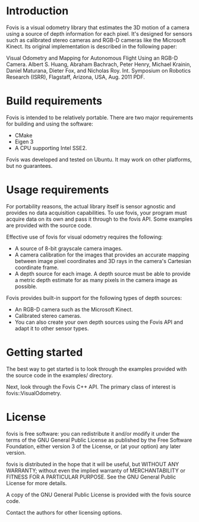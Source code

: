 # Introduction
Fovis is a visual odometry library that estimates the 3D motion of a camera
using a source of depth information for each pixel. It's designed for sensors
such as calibrated stereo cameras and RGB-D cameras like the Microsoft Kinect.
Its original implementation is described in the following paper:

Visual Odometry and Mapping for Autonomous Flight Using an RGB-D Camera. Albert
S. Huang, Abraham Bachrach, Peter Henry, Michael Krainin, Daniel Maturana,
  Dieter Fox, and Nicholas Roy. Int. Symposium on Robotics Research (ISRR),
  Flagstaff, Arizona, USA, Aug. 2011 PDF.

# Build requirements
Fovis is intended to be relatively portable. There are two major requirements
for building and using the software:

- CMake
- Eigen 3
- A CPU supporting Intel SSE2.

Fovis was developed and tested on Ubuntu. It may work on other platforms, but no guarantees.

# Usage requirements
For portability reasons, the actual library itself is sensor agnostic and
provides no data acquisition capabilities. To use fovis, your program must
acquire data on its own and pass it through to the fovis API. Some examples are
provided with the source code.

Effective use of fovis for visual odometry requires the following:

- A source of 8-bit grayscale camera images.
- A camera calibration for the images that provides an accurate mapping between
image pixel coordinates and 3D rays in the camera's Cartesian coordinate frame.
- A depth source for each image. A depth source must be able to provide a
metric depth estimate for as many pixels in the camera image as possible.

Fovis provides built-in support for the following types of depth sources:

- An RGB-D camera such as the Microsoft Kinect.
- Calibrated stereo cameras.
- You can also create your own depth sources using the Fovis API and adapt it
to other sensor types.

# Getting started
The best way to get started is to look through the examples provided with the
source code in the examples/ directory.

Next, look through the Fovis C++ API. The primary class of interest is
fovis::VisualOdometry.

# License
fovis is free software: you can redistribute it and/or modify it under the
terms of the GNU General Public License as published by the Free Software
Foundation, either version 3 of the License, or (at your option) any later
version.

fovis is distributed in the hope that it will be useful, but WITHOUT ANY
WARRANTY; without even the implied warranty of MERCHANTABILITY or FITNESS FOR A
PARTICULAR PURPOSE. See the GNU General Public License for more details.

A copy of the GNU General Public License is provided with the fovis source
code.

Contact the authors for other licensing options.
